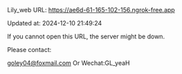 Lily_web URL: https://ae6d-61-165-102-156.ngrok-free.app

Updated at: 2024-12-10 21:49:24

If you cannot open this URL, the server might be down.

Please contact: 

goley04@foxmail.com Or Wechat:GL_yeaH